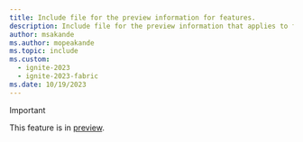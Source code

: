 ```yaml
---
title: Include file for the preview information for features.
description: Include file for the preview information that applies to features in Microsoft Fabric. This include file will be referenced in the content where the preview note is used.
author: msakande
ms.author: mopeakande
ms.topic: include
ms.custom:
  - ignite-2023
  - ignite-2023-fabric
ms.date: 10/19/2023
---
```

> [!IMPORTANT]
> This feature is in [preview](../fundamentals/preview.md).
